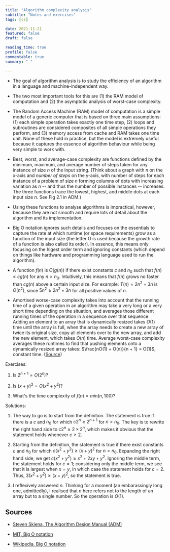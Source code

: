 ```yaml
---
title: "Algorithm complexity analysis"
subtitle: "Notes and exercises"
tags: [cs]

date: 2021-11-21
featured: false
draft: false

reading_time: true
profile: false
commentable: true
summary: " "

---
```


- The goal of algorithm analysis is to study the efficiency of an algorithm in
  a language and machine-independent way.

- The two most important tools for this are (1) the RAM model of computation
  and (2) the asymptotic analysis of worst-case complexity.

- The Random Access Machine (RAM) model of computation is a simple model of a
  generic computer that is based on three main assumptions: (1) each simple
  operation takes exactly one time step, (2) loops and subroutines are
  considered composites of all simple operations they perform, and (3) memory
  access from cache and RAM takes one time unit. None of these hold in
  practice, but the model is extremely useful because it captures the essence
  of algorithm behaviour while being very simple to work with.

- Best, worst, and average-case complexity are functions defined by the
  minimum, maximum, and average number of steps taken for any instance of size
  *n* of the input string. (Think about a graph with *n* on the x-axis and *number
  of steps* on the y-axis, with number of steps for each instance of a problem
  of size *n* forming columns of dots with increasing variation as *n* -- and
  thus the number of possible instances -- increases. The three functions trace
  the lowest, highest, and middle dots at each input size *n*. See Fig 2.1 in
  ADM.)

- Using these functions to analyse algorithms is impractical, however, because
  they are not smooth and require lots of detail about the algorithm and its
  implementation.

- Big O notation ignores such details and focuses on the essentials to capture
  the rate at which runtime (or space requirements) grow as a function of the
  input size (the letter O is used because the growth rate of a function is
  also called its order). In essence, this means only focusing on the higest
  order term and ignoring constants (which depend on things like hardware and
  programming language used to run the algorithm).

- A function $f(n)$ is $O(g(n))$ if there exist constants $c$ and $n_0$ such
  that $f(n) \leq cg(n)$ for any $n > n_0$.  Intuitively, this means that
  $f(n)$ grows no faster than $cg(n)$ above a certain input size. For example:
  $T(n) = 2n^2 + 3n$ is $O(n^2)$, since $5n^2 \geq 2n^2 + 3n$ for all positive
  values of $n$.

- Amortised worse-case complexity takes into account that the running time of a
  given operation in an algorithm may take a very long or a very short time
  depending on the situation, and averages those different running times of the
  operation in a sequence over that sequence. Adding an element to an array
  that is dynamically resized takes $O(1)$ time until the array is full, when
  the array needs to create a new array of twice its original size, copy all
  elements over to the new array, and add the new element, which takes $O(n)$
  time. Average worst-case complexity averages these runtimes to find that
  pushing elements onto a dynamically resized array takes: $\frac{nO(1) +
  O(n)}{n + 1} = O(1)$, constant time.
  ([Source](https://en.wikipedia.org/wiki/Amortized_analysis#Dynamic_array))

Exercises:

1. Is $2^{n+1} = O(2^n)$?

2. Is $(x + y)^2 = O(x^2 + y^2)$?

3. What's the time complexity of $f(n) = min(n, 100)$?


Solutions:

1. The way to go is to start from the definition. The statement is true if
   there is a $c$ and $n_0$ for which $c2^n \geq 2^{n+1}$ for $n > n_0$. The key
   is to rewrite the right hand side to $c2^n \geq 2 \times 2^n$, which
   makes it obvious that the statement holds whenever $c \geq 2$.

2. Starting from the definition, the statement is true if there exist constants
   $c$ and $n_0$ for which $c(x^2 + y^2) \geq (x + y)^2$ for $n > n_0$. Expanding
   the right hand side, we get $c(x^2 + y^2) \geq x^2 + 2xy + y^2$.
   Ignoring the middle term, the statement holds for $c = 1$; considering
   only the middle term, we see that it is largest when $x = y$, in which
   case the statement holds for $c = 2$. Thus, $3(x^2 + y^2) \geq (x +
   y)^2$, so the statement is true.

3. I reflexively answered $n$. Thinking for a moment (an embarassingly long
   one, admittedly), I realised that $n$ here refers not to the length of an
   array but to a single number. So the operation is $O(1)$.



## Sources

- [Steven Skiena, The Algorithm Design Manual (ADM)](https://www.algorist.com)  

- [MIT, Big O notation](https://web.mit.edu/16.070/www/lecture/big_o.pdf)

- [Wikipedia, Big O notation](https://en.wikipedia.org/wiki/Big_O_notation)
